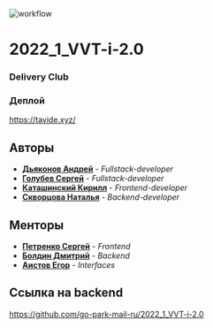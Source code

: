 ![workflow](https://github.com/frontend-park-mail-ru/2022_1_VVT-i-2.0/actions/workflows/simple.yml/badge.svg)

# 2022_1_VVT-i-2.0

### Delivery Club

### Деплой

https://tavide.xyz/

## Авторы

* [**Дьяконов Андрей**](https://github.com/Andrey123815) - *Fullstack-developer*
* [**Голубев Сергей**](https://github.com/yutfut)        -  *Fullstack-developer*
* [**Каташинский Кирилл**](https://github.com/kirill555101) - *Frontend-developer*
* [**Скворцова Наталья**](https://github.com/Natali-Skv) - *Backend-developer*

## Менторы
* [**Петренко Сергей**](https://github.com/SPetrenko17)      - *Frontend*
* [**Болдин Дмитрий**](https://github.com/BoldinDmitry) - *Backend*
* [**Аистов Егор**]() - *Interfaces*

## Ссылка на backend

https://github.com/go-park-mail-ru/2022_1_VVT-i-2.0
